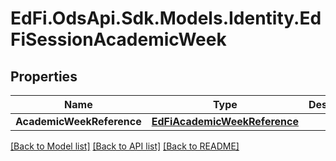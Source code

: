 # EdFi.OdsApi.Sdk.Models.Identity.EdFiSessionAcademicWeek
## Properties

Name | Type | Description | Notes
------------ | ------------- | ------------- | -------------
**AcademicWeekReference** | [**EdFiAcademicWeekReference**](EdFiAcademicWeekReference.md) |  | 

[[Back to Model list]](../README.md#documentation-for-models) [[Back to API list]](../README.md#documentation-for-api-endpoints) [[Back to README]](../README.md)

